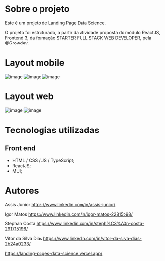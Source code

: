 # Sobre o projeto

Este é um projeto de Landing Page Data Science.

O projeto foi estruturado, a partir da atividade proposta do módulo ReactJS, Frontend 3, da formação STARTER FULL STACK WEB DEVELOPER, pela @Growdev.

# Layout mobile
![image](https://user-images.githubusercontent.com/63614609/230192094-edd0f03a-0574-404d-ac75-2aa5d0dee467.png)
![image](https://user-images.githubusercontent.com/63614609/230192683-1150cdd7-71e4-4f62-aadc-f78ff1857d01.png)
![image](https://user-images.githubusercontent.com/63614609/230192987-a4e78c5c-dfd6-47f6-aef2-4a19b1eaaf4e.png)

# Layout web
![image](https://user-images.githubusercontent.com/63614609/230193949-500d6f7d-471d-4d5b-8dbb-3a59a4f8f7ea.png)
![image](https://user-images.githubusercontent.com/63614609/230194288-df221982-93c7-4fb3-9a71-e5f98b0c5263.png)

# Tecnologias utilizadas
## Front end
* HTML / CSS / JS / TypeScript;
* ReactJS;
* MUI;

# Autores
Assis Junior https://www.linkedin.com/in/assis-junior/

Igor Matos https://www.linkedin.com/in/igor-matos-22815b98/

Stephan Costa https://www.linkedin.com/in/steph%C3%A0n-costa-291715196/

Vitor da Silva Dias https://www.linkedin.com/in/vitor-da-silva-dias-2b24a0233/

https://landing-pages-data-science.vercel.app/
